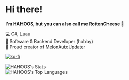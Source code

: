 # Hi there!

**I'm HAHOOS, but you can also call me RottenCheese** 🧀 

💻 C#, Luau <br />
🤖 Software & Backend Developer (hobby) <br />
🔨 Proud creator of [MelonAutoUpdater](https://github.com/HAHOOS/MelonAutoUpdater)

[![ko-fi](https://ko-fi.com/img/githubbutton_sm.svg)](https://ko-fi.com/R6R112PZVK)

![HAHOOS's Stats](https://github-readme-stats.vercel.app/api?username=HAHOOS&theme=dracula&show_icons=true&hide_border=true&count_private=true) <br/>
![HAHOOS's Top Languages](https://github-readme-stats.vercel.app/api/top-langs/?username=HAHOOS&theme=dracula&show_icons=true&hide_border=true&layout=compact)

